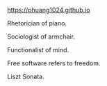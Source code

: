 https://phuang1024.github.io

Rhetorician of piano.

Sociologist of armchair.

Functionalist of mind.

Free software refers to freedom.

Liszt Sonata.
